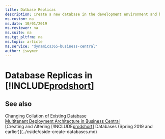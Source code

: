 ```yaml
---
title: Datbase Replicas
description: Create a new database in the development environment and by using the New-NAVDatabase cmdlet in the Administration Shell. 
ms.custom: na
ms.date: 10/01/2019
ms.reviewer: na
ms.suite: na
ms.tgt_pltfrm: na
ms.topic: article
ms.service: "dynamics365-business-central"
author: jswymer
---
```

# Database Replicas in [!INCLUDE[prodshort](../developer/includes/prodshort.md)]






## See also

[Changing Collation of Existing Database](../cside/cside-change-database-collation.md)  
[Multitenant Deployment Architecture in Business Central](Multitenant-Deployment-Architecture.md)  
[Creating and Altering [!INCLUDE[prodshort](../developer/includes/prodshort.md)] Databases (Spring 2019 and earlier)](../cside/cside-create-databases.md)  